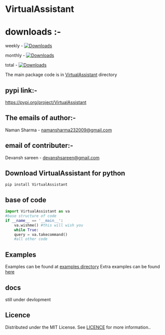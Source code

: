 # VirtualAssistant

# downloads :-  
weekly - [![Downloads](https://pepy.tech/badge/virtualassistant/week)](https://pepy.tech/project/virtualassistant)

monthly - [![Downloads](https://pepy.tech/badge/virtualassistant/month)](https://pepy.tech/project/virtualassistant)

total - [![Downloads](https://pepy.tech/badge/virtualassistant)](https://pepy.tech/project/virtualassistant)

The main package code is in [VirtualAssistant](https://github.com/Naman23-coder/VirtualAssistant/tree/main/VirtualAssistant) directory

## pypi link:-
https://pypi.org/project/VirtualAssistant

## The emails of author:-
 Naman Sharma - namansharma232009@gmail.com

## email of contributer:-
 Devansh sareen - devanshsareen@gmail.com
 
## Download VirtualAssistant for python 

```shell
pip install VirtualAssistant
```
## base of code
```python
import VirtualAssistant as va
#base structure of code
if __name__ == '__main__':
    va.wishme() #this will wish you
    while True:
    query = va.takecommand()
    #all other code 
```
## Examples 
Examples can be found at [examples directory](examples)
Extra examples can be found [here](https://www.github.com/Naman23-coder/extra-examples)
## docs
still under devlopment
## Licence
Distributed under the MIT License. See [LICENCE](https://github.com/Naman23-coder/VirtualAssistant/blob/main/LICENSE) for more information..
